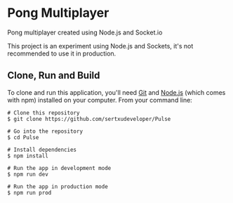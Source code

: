 # Pong Multiplayer
Pong multiplayer created using Node.js and Socket.io

This project is an experiment using Node.js and Sockets, it's not recommended to use it in production.

Clone, Run and Build
------
To clone and run this application, you'll need [Git](https://git-scm.com/) and [Node.js](https://nodejs.org/en/download/) (which comes with npm) installed on your computer. From your command line:

```shell
# Clone this repository
$ git clone https://github.com/sertxudeveloper/Pulse

# Go into the repository
$ cd Pulse

# Install dependencies
$ npm install

# Run the app in development mode
$ npm run dev

# Run the app in production mode
$ npm run prod
```

